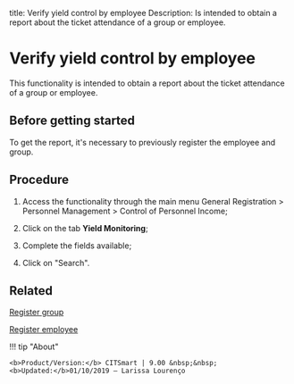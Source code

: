 title: Verify yield control by employee
Description: Is intended to obtain a report about the ticket attendance of a group or employee. 
# Verify yield control by employee

This functionality is intended to obtain a report about the ticket attendance of a group or employee.

Before getting started
--------------------------

To get the report, it's necessary to previously register the employee and group.

Procedure
-------------

1.  Access the functionality through the main menu General Registration \>
    Personnel Management \> Control of Personnel Income;

2.  Click on the tab **Yield Monitoring**;

3.  Complete the fields available;

4.  Click on "Search".

Related
-----------

[Register group](/en-us/citsmart-platform-8/initial-settings/access-settings/user/register-groups.html)

[Register employee](/en-us/citsmart-platform-8/initial-settings/access-settings/user/register-employee.html)

!!! tip "About"

    <b>Product/Version:</b> CITSmart | 9.00 &nbsp;&nbsp;
    <b>Updated:</b>01/10/2019 – Larissa Lourenço
